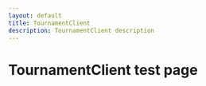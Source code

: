 ```yaml
---
layout: default
title: TournamentClient
description: TournamentClient description
---
```


# TournamentClient test page

